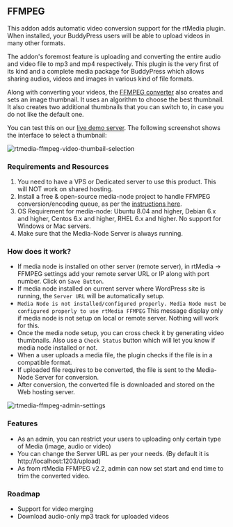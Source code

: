 ## FFMPEG

This addon adds automatic video conversion support for the rtMedia plugin. When installed, your BuddyPress users will be able to upload videos in many other formats.

The addon's foremost feature is uploading and converting the entire audio and video file to mp3 and mp4 respectively. This plugin is the very first of its kind and a complete media package for BuddyPress which allows sharing audios, videos and images in various kind of file formats.

Along with converting your videos, the [FFMPEG converter](https://rtcamp.com/products/rtmedia-ffmpeg-addon/) also creates and sets an image thumbnail. It uses an algorithm to choose the best thumbnail. It also creates two additional thumbnails that you can switch to, in case you do not like the default one.

You can test this on our [live demo server](http://demo.rtcamp.com/rtmedia-ffmpeg/). The following screenshot shows the interface to select a thumbnail:

![rtmedia-ffmpeg-video-thumbail-selection](https://cloud.githubusercontent.com/assets/1140051/7650512/d2df2ab4-fb14-11e4-9031-105c24cfca5a.png)


### Requirements and Resources

1. You need to have a VPS or Dedicated server to use this product. This will NOT work on shared hosting.
2. Install a free & open-source media-node project to handle FFMPEG conversion/encoding queue, as per the [instructions here](https://rtcamp.com/media-node/).
3. OS Requirement for media-node: Ubuntu 8.04 and higher, Debian 6.x and higher, Centos 6.x and higher, RHEL 6.x and higher. No support for Windows or Mac servers.
4. Make sure that the Media-Node Server is always running.


### How does it work?

* If media node is installed on other server (remote server), in rtMedia -> FFMPEG settings add your remote server URL or IP along with port number. Click on `Save Button`.
* If media node installed on current server where WordPress site is running, the `Server URL` will be automatically setup.
* `Media Node is not installed/configured properly. Media Node must be configured properly to use rtMedia FFMPEG` This message display only if media node is not setup on local or remote server. Nothing will work for this.
* Once the media node setup, you can cross check it by generating video thumbnails. Also use a `Check Status` button which will let you know if media node installed or not.
* When a user uploads a media file, the plugin checks if the file is in a compatible format.
* If uploaded file requires to be converted, the file is sent to the Media-Node Server for conversion.
* After conversion, the converted file is downloaded and stored on the Web hosting server.

![rtmedia-ffmpeg-admin-settings](https://cloud.githubusercontent.com/assets/2941333/10966625/cd119b72-83da-11e5-8bcc-8d1fd8c6f006.png)


### Features

* As an admin, you can restrict your users to uploading only certain type of Media (image, audio or video)
* You can change the Server URL as per your needs. (By default it is http://localhost:1203/upload)
* As from rtMedia FFMPEG v2.2, admin can now set start and end time to trim the converted video.


### Roadmap

* Support for video merging
* Download audio-only mp3 track for uploaded videos
